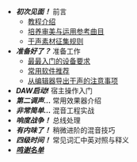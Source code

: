 * ***初次见面！*** 前言
  * [教程介绍](./CH0/教程介绍.md)
  * [培养审美与运用参考曲目](./CH0/培养审美与运用参考曲目.md)
  * [干声素材征集规则](./CH0/干声素材征集规则.md)
* ***准备好了？*** 准备工作
  * [最最入门的设备要求]()
  * [常用软件推荐]()
  * [从编辑器导出干声的注意事项]()
* ***DAW启动!*** 宿主操作入门
* ***第二调声...*** 常用效果器介绍
* ***非常简单...*** 混音工程实战
* ***响度战争！*** 总线处理
* ***有内味了！*** 稍微进阶的混音技巧
* ***四级时间！*** 常见词汇中英对照与释义
* [***鸣谢名单***]()
